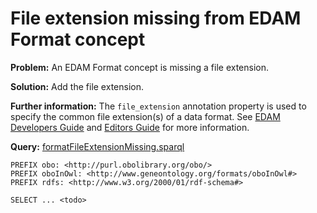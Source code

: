 #  File extension missing from EDAM Format concept

**Problem:** An EDAM Format concept is missing a file extension.

**Solution:** Add the file extension.

**Further information:** The ```file_extension``` annotation property is used to specify the common file extension(s) of a data format. See [EDAM Developers Guide](https://edamontologydocs.readthedocs.io/en/latest/developers_guide.html#optional-attributes) and [Editors Guide](https://edamontologydocs.readthedocs.io/en/latest/editors_guide.html#id12) for more information.


**Query:** [formatFileExtensionMissing.sparql](https://github.com/edamontology/edamverify/blob/master/queries/formatFileExtensionMissing.sparql)

```sparql
PREFIX obo: <http://purl.obolibrary.org/obo/>
PREFIX oboInOwl: <http://www.geneontology.org/formats/oboInOwl#>
PREFIX rdfs: <http://www.w3.org/2000/01/rdf-schema#>

SELECT ... <todo>
```
